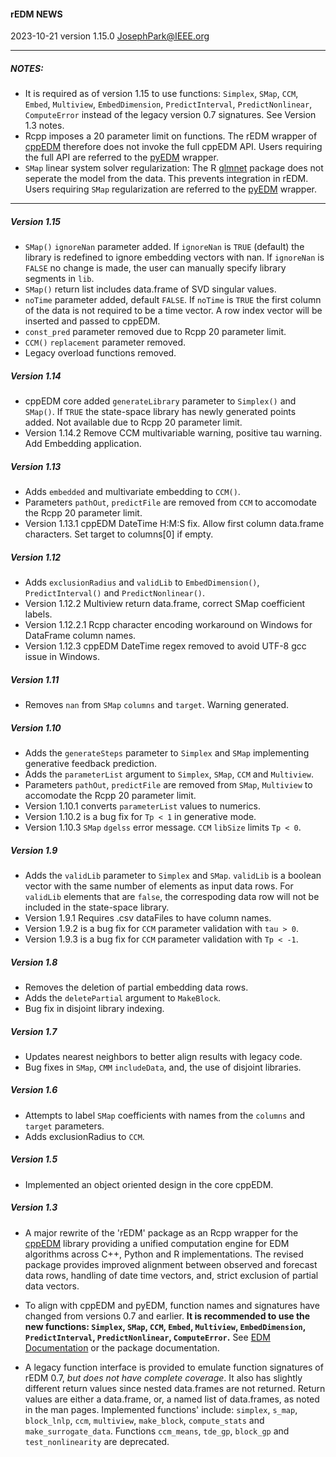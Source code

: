 #### rEDM NEWS

2023-10-21 version 1.15.0 <JosephPark@IEEE.org>

---

##### NOTES:
- It is required as of version 1.15 to use functions: `Simplex`, `SMap`, `CCM`, `Embed`, `Multiview`, `EmbedDimension`, `PredictInterval`, `PredictNonlinear`, `ComputeError` instead of the legacy version 0.7 signatures. See Version 1.3 notes.
- Rcpp imposes a 20 parameter limit on functions. The rEDM wrapper of [cppEDM](https://github.com/SugiharaLab/cppEDM#empirical-dynamic-modeling-edm) therefore does not invoke the full cppEDM API. Users requiring the full API are referred to the [pyEDM](https://pypi.org/project/pyEDM/) wrapper.
- `SMap` linear system solver regularization: The R [glmnet](https://CRAN.R-project.org/package=glmnet) package does not seperate the model from the data. This prevents integration in rEDM. Users requiring `SMap` regularization are referred to the [pyEDM](https://pypi.org/project/pyEDM/) wrapper.

---

##### Version 1.15
- `SMap()` `ignoreNan` parameter added. If `ignoreNan` is `TRUE` (default) the library is redefined to ignore embedding vectors with nan. If `ignoreNan` is `FALSE` no change is made, the user can manually specify library segments in `lib`.
- `SMap()` return list includes data.frame of SVD singular values.
- `noTime` parameter added, default `FALSE`. If `noTime` is `TRUE` the first column of the data is not required to be a time vector. A row index vector will be inserted and passed to cppEDM. 
- `const_pred` parameter removed due to Rcpp 20 parameter limit.
- `CCM()` `replacement` parameter removed.
- Legacy overload functions removed.

##### Version 1.14
- cppEDM core added `generateLibrary` parameter to `Simplex()` and `SMap()`.  If `TRUE` the state-space library has newly generated points added. Not available due to Rcpp 20 parameter limit. 
- Version 1.14.2 Remove CCM multivariable warning, positive tau warning. Add Embedding application. 

##### Version 1.13
- Adds `embedded` and multivariate embedding to `CCM()`.
- Parameters `pathOut`, `predictFile` are removed from `CCM` to accomodate the Rcpp 20 parameter limit.
- Version 1.13.1 cppEDM DateTime H:M:S fix. Allow first column data.frame characters. Set target to columns[0] if empty.

##### Version 1.12
- Adds `exclusionRadius` and `validLib` to `EmbedDimension()`, `PredictInterval()` and `PredictNonlinear()`. 
- Version 1.12.2 Multiview return data.frame, correct SMap coefficient labels. 
- Version 1.12.2.1 Rcpp character encoding workaround on Windows for DataFrame column names.
- Version 1.12.3 cppEDM DateTime regex removed to avoid UTF-8 gcc issue in Windows.

##### Version 1.11
- Removes `nan` from `SMap` `columns` and `target`. Warning generated.

##### Version 1.10
- Adds the `generateSteps` parameter to `Simplex` and `SMap` implementing generative feedback prediction.
- Adds the `parameterList` argument to `Simplex`, `SMap`, `CCM` and `Multiview`.
- Parameters `pathOut`, `predictFile` are removed from `SMap`, `Multiview` to accomodate the Rcpp 20 parameter limit.
- Version 1.10.1 converts `parameterList` values to numerics.
- Version 1.10.2 is a bug fix for `Tp < 1` in generative mode.
- Version 1.10.3 `SMap` `dgelss` error message. `CCM` `libSize` limits `Tp < 0`.

##### Version 1.9
- Adds the `validLib` parameter to `Simplex` and `SMap`. `validLib` is a boolean vector with the same number of elements as input data rows.  For `validLib` elements that are `false`, the correspoding data row will not be included in the state-space library.
- Version 1.9.1 Requires .csv dataFiles to have column names.
- Version 1.9.2 is a bug fix for `CCM` parameter validation with `tau > 0`.
- Version 1.9.3 is a bug fix for `CCM` parameter validation with `Tp < -1`.

##### Version 1.8
- Removes the deletion of partial embedding data rows.
- Adds the `deletePartial` argument to `MakeBlock`.
- Bug fix in disjoint library indexing.

##### Version 1.7
- Updates nearest neighbors to better align results with legacy code.
- Bug fixes in `SMap`, `CMM` `includeData`, and, the use of disjoint libraries.

##### Version 1.6
- Attempts to label `SMap` coefficients with names from the `columns` and `target` parameters.
- Adds exclusionRadius to `CCM`.

##### Version 1.5
- Implemented an object oriented design in the core cppEDM.

##### Version 1.3
- A major rewrite of the 'rEDM' package as an Rcpp wrapper for the [cppEDM](https://github.com/SugiharaLab/cppEDM#empirical-dynamic-modeling-edm) library providing a unified computation engine for EDM algorithms across C++, Python and R implementations.  The revised package provides improved alignment between observed and forecast data rows, handling of date time vectors, and, strict exclusion of partial data vectors.

- To align with cppEDM and pyEDM, function names and signatures have changed from versions 0.7 and earlier. **It is recommended to use the new functions: `Simplex`, `SMap`, `CCM`, `Embed`, `Multiview`, `EmbedDimension`, `PredictInterval`, `PredictNonlinear`, `ComputeError`.** See [EDM Documentation](https://sugiharalab.github.io/EDM_Documentation/) or the package documentation.

- A legacy function interface is provided to emulate function signatures of rEDM 0.7, *but does not have complete coverage*.  It also has slightly different return values since nested data.frames are not returned.  Return values are either a data.frame, or, a named list of data.frames, as noted in the man pages.  Implemented functions' include: `simplex`, `s_map`, `block_lnlp`, `ccm`, `multiview`, `make_block`, `compute_stats` and `make_surrogate_data`.  Functions `ccm_means`, `tde_gp`, `block_gp` and `test_nonlinearity` are deprecated.
